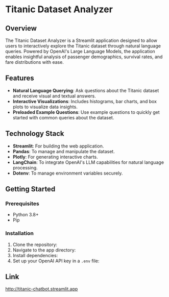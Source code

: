 # Titanic Dataset Analyzer

## Overview
The Titanic Dataset Analyzer is a Streamlit application designed to allow users to interactively explore the Titanic dataset through natural language queries. Powered by OpenAI's Large Language Models, the application enables insightful analysis of passenger demographics, survival rates, and fare distributions with ease.

## Features
- **Natural Language Querying**: Ask questions about the Titanic dataset and receive visual and textual answers.
- **Interactive Visualizations**: Includes histograms, bar charts, and box plots to visualize data insights.
- **Preloaded Example Questions**: Use example questions to quickly get started with common queries about the dataset.

## Technology Stack
- **Streamlit**: For building the web application.
- **Pandas**: To manage and manipulate the dataset.
- **Plotly**: For generating interactive charts.
- **LangChain**: To integrate OpenAI's LLM capabilities for natural language processing.
- **Dotenv**: To manage environment variables securely.

## Getting Started

### Prerequisites
- Python 3.8+
- Pip

### Installation
1. Clone the repository:
2. Navigate to the app directory:
3. Install dependencies:
4. Set up your OpenAI API key in a `.env` file:

## Link
http://titanic-chatbot.streamlit.app
